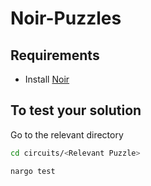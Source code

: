 # Noir-Puzzles

## Requirements
- Install [Noir](https://noir-lang.org/getting_started/nargo_installation)


## To test your solution

Go to the relevant directory 

```bash
cd circuits/<Relevant Puzzle>
```

```bash
nargo test
```

